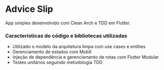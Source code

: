 # Advice Slip

App simples desenvolvido com Clean Arch e TDD em Flutter.

### Características do código e bibliotecas utilizadas

* Utilizado o modelo da arquitetura limpa com use cases e entities 
* Gerenciamento de estados com MobX
* Injeção de dependência e gerenciamento de rotas com Flutter Modular
* Testes unitários seguindo metodologia TDD
